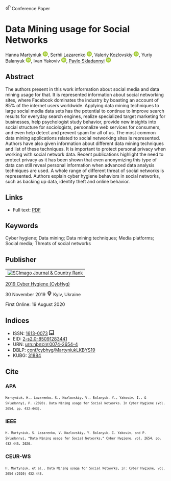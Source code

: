 <img src="/icons/unlock.svg" width="16" height="16"> Conference Paper

# Data Mining usage for Social Networks

Hanna Martyniuk <a href="https://orcid.org/0000-0003-4234-025X" target="_blank"><img src="/icons/orcid.svg" width="16" height="16"></a>,
Serhii Lazarenko <a href="https://orcid.org/0000-0003-3529-4806" target="_blank"><img src="/icons/orcid.svg" width="16" height="16"></a>,
Valeriy Kozlovskiy <a href="https://orcid.org/0000-0002-8301-5501" target="_blank"><img src="/icons/orcid.svg" width="16" height="16"></a>,
Yuriy Balanyuk <a href="https://orcid.org/0000-0003-3036-5804" target="_blank"><img src="/icons/orcid.svg" width="16" height="16"></a>,
Ivan Yakoviv <a href="https://orcid.org/0000-0003-1455-5747" target="_blank"><img src="/icons/orcid.svg" width="16" height="16"></a>,
<a href="/">Pavlo Skladannyi</a> <a href="https://orcid.org/0000-0002-7775-6039" target="_blank"><img src="/icons/orcid.svg" width="16" height="16"></a>

## Abstract

The authors present in this work information about social media and data mining usage for that. It is represented information about social networking sites, where Facebook dominates the industry by boasting an account of 85% of the internet users worldwide. Applying data mining techniques to large social media data sets has the potential to continue to improve search results for everyday search engines, realize specialized target marketing for businesses, help psychologist study behavior, provide new insights into social structure for sociologists, personalize web services for consumers, and even help detect and prevent spam for all of us. The most common data mining applications related to social networking sites is represented. Authors have also given information about different data mining techniques and list of these techniques. It is important to protect personal privacy when working with social network data. Recent publications highlight the need to protect privacy as it has been shown that even anonymizing this type of data can still reveal personal information when advanced data analysis techniques are used. A whole range of different threat of social networks is represented. Authors explain cyber hygiene behaviors in social networks, such as backing up data, identity theft and online behavior.

## Links

* Full text: [PDF](https://ceur-ws.org/Vol-2654/paper34.pdf)

## Keywords

Cyber hygiene; Data mining; Data mining techniques; Media platforms; Social media; Threats of social networks

## Publisher

<table>
<tr>
<td>
<a href="https://www.scimagojr.com/journalsearch.php?q=21100218356&amp;tip=sid&amp;exact=no" title="SCImago Journal &amp; Country Rank"><img border="0" src="https://www.scimagojr.com/journal_img.php?id=21100218356" alt="SCImago Journal &amp; Country Rank"  /></a>
</td>
</tr>
</table>

[2019 Cyber Hygiene (CybHyg)](https://ceur-ws.org/Vol-2654/)

30 November 2019 <img src="/icons/location-pin.svg" width="16" height="16"> Kyiv, Ukraine

First Online: 19 August 2020

## Indices

* ISSN: [1613-0073](https://portal.issn.org/resource/ISSN/1613-0073) <img src="/icons/online.svg" width="16" height="16">
* EID: [2-s2.0-85091283441](http://www.scopus.com/record/display.url?origin=inward&eid=2-s2.0-85091283441)
* URN: [urn:nbn:de:0074-2654-4](https://nbn-resolving.org/xml/urn:nbn:de:0074-2654-4)
* DBLP: [conf/cybhyg/MartyniukLKBYS19](https://dblp.org/rec/conf/cybhyg/MartyniukLKBYS19)
* KUBG: [31884](http://elibrary.kubg.edu.ua/id/eprint/31884/)

## Cite

### APA

<small>`Martyniuk, H., Lazarenko, S., Kozlovskiy, V., Balanyuk, Y., Yakoviv, I., & Skladannyi, P. (2020). Data Mining usage for Social Networks. In Cyber Hygiene (Vol. 2654, pp. 432-443).`</small>

### IEEE

<small>`H. Martyniuk, S. Lazarenko, V. Kozlovskiy, Y. Balanyuk, I. Yakoviv, and P. Skladannyi, “Data Mining usage for Social Networks,” Cyber Hygiene, vol. 2654, pp. 432-443, 2020.`</small>

### CEUR-WS

<small>`H. Martyniuk, et al., Data Mining usage for Social Networks, in: Cyber Hygiene, vol. 2654 (2020) 432-443.`</small>